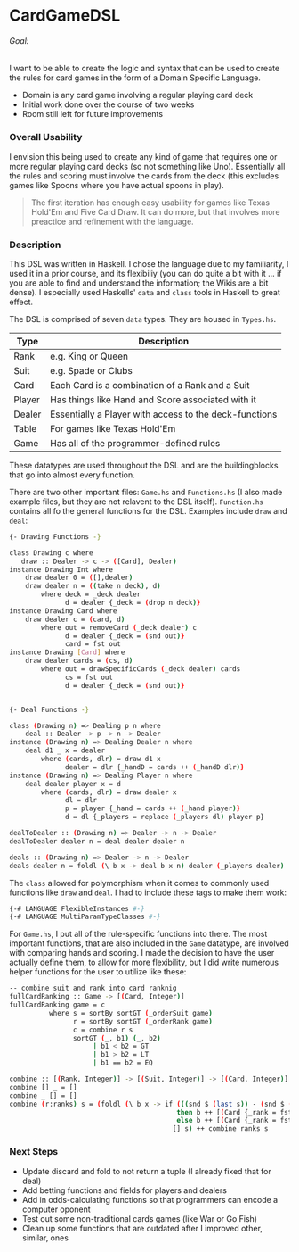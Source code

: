 # CardGameDSL

###### Goal:
I want to be able to create the logic and syntax that can be used to create the rules for card games in the form of a Domain Specific Language.  

  - Domain is any card game involving a regular playing card deck
  - Initial work done over the course of two weeks
  - Room still left for future improvements

### Overall Usability

I envision this being used to create any kind of game that requires one or more regular playing card decks (so not something like Uno).  Essentially all the rules and scoring must involve the cards from the deck (this excludes games like Spoons where you have actual spoons in play).

> The first iteration has enough easy usability
> for games like Texas Hold'Em and Five Card Draw.
> It can do more, but that involves more preactice
> and refinement with the language.


### Description
This DSL was written in Haskell.  I chose the language due to my familiarity, I used it in a prior course, and its flexibiliy (you can do quite a bit with it ... if you are able to find and understand the information; the Wikis are a bit dense).  I especially used Haskells' `data` and `class` tools in Haskell to great effect.

The DSL is comprised of seven `data` types.  They are housed in `Types.hs`.

| Type | Description |
| ------ | ------ |
| Rank | e.g. King or Queen |
| Suit | e.g. Spade or Clubs |
| Card | Each Card is a combination of a Rank and a Suit |
| Player | Has things like Hand and Score associated with it |
| Dealer | Essentially a Player with access to the deck-functions |
| Table | For games like Texas Hold'Em |
| Game | Has all of the programmer-defined rules |

These datatypes are used throughout the DSL and are the buildingblocks that go into almost every function.

There are two other important files: `Game.hs` and `Functions.hs` (I also made example files, but they are not relavent to the DSL itself).  `Function.hs` contains all fo the general functions for the DSL.  Examples include `draw` and `deal`:

```sh
{- Drawing Functions -}

class Drawing c where
   draw :: Dealer -> c -> ([Card], Dealer)
instance Drawing Int where
    draw dealer 0 = ([],dealer)
    draw dealer n = ((take n deck), d)
        where deck = _deck dealer
              d = dealer {_deck = (drop n deck)}
instance Drawing Card where
    draw dealer c = (card, d)
        where out = removeCard (_deck dealer) c 
              d = dealer {_deck = (snd out)}
              card = fst out
instance Drawing [Card] where
    draw dealer cards = (cs, d)
        where out = drawSpecificCards (_deck dealer) cards
              cs = fst out
              d = dealer {_deck = (snd out)}


{- Deal Functions -}

class (Drawing n) => Dealing p n where
    deal :: Dealer -> p -> n -> Dealer
instance (Drawing n) => Dealing Dealer n where
    deal d1 _ x = dealer
        where (cards, dlr) = draw d1 x
              dealer = dlr {_handD = cards ++ (_handD dlr)}
instance (Drawing n) => Dealing Player n where
    deal dealer player x = d
        where (cards, dlr) = draw dealer x
              dl = dlr 
              p = player {_hand = cards ++ (_hand player)}
              d = dl {_players = replace (_players dl) player p}

dealToDealer :: (Drawing n) => Dealer -> n -> Dealer
dealToDealer dealer n = deal dealer dealer n

deals :: (Drawing n) => Dealer -> n -> Dealer
deals dealer n = foldl (\ b x -> deal b x n) dealer (_players dealer)  
```
The `class` allowed for polymorphism when it comes to commonly used functions like `draw` and `deal`.  I had to include these tags to make them work:

```sh
{-# LANGUAGE FlexibleInstances #-}
{-# LANGUAGE MultiParamTypeClasses #-}
```
For `Game.hs`, I put all of the rule-specific functions into there.  The most important functions, that are also included in the `Game` datatype, are involved with comparing hands and scoring.  I made the decision to have the user actually define them, to allow for more flexibility, but I did write numerous helper functions for the user to utilize like these:
```sh
-- combine suit and rank into card ranknig
fullCardRanking :: Game -> [(Card, Integer)]
fullCardRanking game = c
          where s = sortBy sortGT (_orderSuit game)
                r = sortBy sortGT (_orderRank game)
                c = combine r s
                sortGT (_, b1) (_, b2)
                     | b1 < b2 = GT
                     | b1 > b2 = LT
                     | b1 == b2 = EQ

combine :: [(Rank, Integer)] -> [(Suit, Integer)] -> [(Card, Integer)]
combine [] _ = []
combine _ [] = []
combine (r:ranks) s = (foldl (\ b x -> if (((snd $ (last s)) - (snd $ (head s))) == 0)
                                          then b ++ [(Card {_rank = fst r, _suit = fst x}, snd r)]
                                          else b ++ [(Card {_rank = fst r, _suit = fst x}, 4 * snd r + snd x)]) 
                                         [] s) ++ combine ranks s
```
### Next Steps
- Update discard and fold to not return a tuple (I already fixed that for deal)
- Add betting functions and fields for players and dealers
- Add in odds-calculating functions so that programmers can encode a computer oponent
- Test out some non-traditional cards games (like War or Go Fish)
- Clean up some functions that are outdated after I improved other, similar, ones